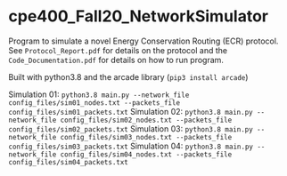 # cpe400_Fall20_NetworkSimulator
Program to simulate a novel Energy Conservation Routing (ECR) protocol. See `Protocol_Report.pdf` for details on the protocol and the `Code_Documentation.pdf` for details on how to run program.

Built with python3.8 and the arcade library (`pip3 install arcade`)

Simulation 01: `python3.8 main.py --network_file config_files/sim01_nodes.txt --packets_file config_files/sim01_packets.txt`
Simulation 02: `python3.8 main.py --network_file config_files/sim02_nodes.txt --packets_file config_files/sim02_packets.txt`
Simulation 03: `python3.8 main.py --network_file config_files/sim03_nodes.txt --packets_file config_files/sim03_packets.txt`
Simulation 04: `python3.8 main.py --network_file config_files/sim04_nodes.txt --packets_file config_files/sim04_packets.txt`
